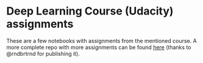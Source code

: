 Deep Learning Course (Udacity) assignments
==========================================

These are a few notebooks with assignments from the mentioned course.
A more complete repo with more assignments can be found [here](https://github.com/rndbrtrnd/udacity-deep-learning) (thanks to @rndbrtrnd for publishing it).
